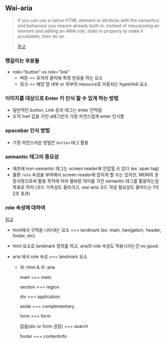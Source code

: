

## Wai-aria 

> If you can use a native HTML element or attribute with the semantics and behaviour you require already built-in, instead of repurposing an element and adding an ARIA role, state or property to make it accessible, then do so.
>
> [참고](https://tink.uk/the-difference-between-aria-label-and-aria-labelledby/#:~:text=If%20you%20can%20use%20a%20native%20HTML%20element%20or%20attribute%20with%20the%20semantics%20and%20behaviour%20you%20require%20already%20built%2Din%2C%20instead%20of%20repurposing%20an%20element%20and%20adding%20an%20ARIA%20role%2C%20state%20or%20property%20to%20make%20it%20accessible%2C%20then%20do%20so.)



### 헷갈리는 부분들

- role="button" vs role="link"
  - 버튼 == 유저의 클릭에 특정 반응을 하는 요소
  - 링크 == 해당 앱 내부 or 외부의 resource로 이동되는 hyperlink 요소



### 이미지를 대상으로 Enter 키 인식 할 수 있게 하는 방법

- 일반적인 button, Link 등의 태그는 enter 안먹힘
- 오직 href 값을 가진 a태그만이 가장 자연스럽게 enter 인식함

### spacebar 인식 방법

- 가장 자연스러운 방법은 `button` 태그 활용



### semantic 태그의 중요성

- 애초에 non-semantic 태그는 screen reader에 안잡힐 수 있다 (ex. span tag)
- 물론 `role` 속성을 부여해서 screen reader에  잡히게 할 수는 있지만, MDN의 권장사항으로써 활용 목적에 따라 올바른 의미를 가진 semantic 태그를 활용하는걸 목표로 하자 (코드 가독성도 올라가고, wai-aria 코드 작성 필요성도 줄어드는 1석 2조 효과)



### role 속성에 대하여

[참고](https://www.youtube.com/watch?v=CwlNSWUluVc)

- html에서 구역을 나타내는 요소 === landmark (ex. main, navigation, header, footer, etc)

- html 요소로 landmark 정의를 하고, aria의 role 속성도 적용시키는건 no good.

- aria 에서 role 속성 === landmark 요소

  - 좌: html & 우: aria

    main === main

    section === region

    div === application

    aside === complementary

    form === form

    없음(div or form 권장) === search

    footer === contentinfo
